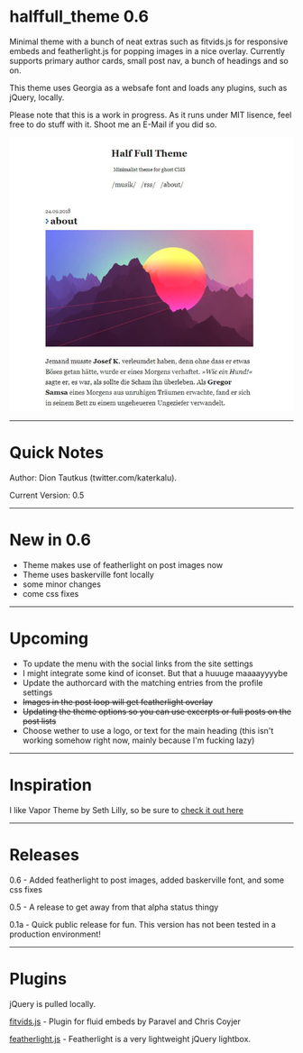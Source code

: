 # halffull_theme 0.6
Minimal theme with a bunch of neat extras such as fitvids.js for responsive embeds and featherlight.js for popping images in a nice overlay.
Currently supports primary author cards, small post nav, a bunch of headings and so on.

This theme uses Georgia as a websafe font and loads any plugins, such as jQuery, locally.

Please note that this is a work in progress. As it runs under MIT lisence, feel free to do stuff with it. Shoot me an E-Mail if you did so.

![Some Text](https://github.com/katerkalu/halffull_theme/blob/master/halfffull-preview1.jpg)

---

# Quick Notes

Author: Dion Tautkus (twitter.com/katerkalu).

Current Version: 0.5

---

# New in 0.6

* Theme makes use of featherlight on post images now
* Theme uses baskerville font locally
* some minor changes
* come css fixes

---

# Upcoming

* To update the menu with the social links from the site settings
* I might integrate some kind of iconset. But that a huuuge maaaayyyybe
* Update the authorcard with the matching entries from the profile settings
* ~~Images in the post loop will get featherlight overlay~~
* ~~Updating the theme options so you can use excerpts or full posts on the post lists~~
* Choose wether to use a logo, or text for the main heading (this isn't working somehow right now, mainly because I'm fucking lazy)

---

# Inspiration

I like Vapor Theme by Seth Lilly, so be sure to [check it out here](https://github.com/sethlilly/Vapor)

---

# Releases

0.6 - Added featherlight to post images, added baskerville font, and some css fixes

0.5 - A release to get away from that alpha status thingy

0.1a - Quick public release for fun. This version has not been tested in a production environment!

---

# Plugins

jQuery is pulled locally.

[fitvids.js](http://fitvidsjs.com/) - Plugin for fluid embeds by Paravel and Chris Coyjer

[featherlight.js](https://noelboss.github.io/featherlight/) - Featherlight is a very lightweight jQuery lightbox.
